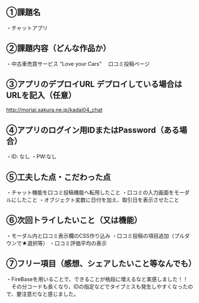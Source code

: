 ## ①課題名
・チャットアプリ
 ## ②課題内容（どんな作品か）
・中古車売買サービス "Love your Cars" 　口コミ投稿ページ
## ③アプリのデプロイURL デプロイしている場合はURLを記入（任意）
http://moriai.sakura.ne.jp/kadai04_chat
## ④アプリのログイン用IDまたはPassword（ある場合）
・ID: なし
・PW:なし
 ## ⑤工夫した点・こだわった点
・チャット機能を口コミ投稿機能へ転用したこと
・口コミの入力画面をモーダルにしたこと
・オブジェクト変数に日付を加え、取引日を表示させたこと
 ## ⑥次回トライしたいこと（又は機能）
・モーダル内と口コミ表示欄のCSS作り込み
・口コミ投稿の項目追加（プルダウンで★選択等）
・口コミ評価平均の表示
 ## ⑦フリー項目（感想、シェアしたいこと等なんでも）
・FireBaseを用いることで、できることが格段に増えるなと実感しました！！
　その分コードも長くなり、IDの指定などでタイプミスも発生しやすくなったので、要注意だなと感じました。
